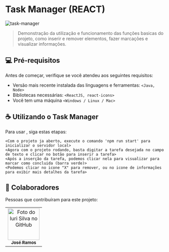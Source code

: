 # Task Manager (REACT)

![task-manager](https://user-images.githubusercontent.com/77749469/221866241-f84c75c0-f4f2-48fc-ad30-b798344199b8.gif)

> Demonstração da utilização e funcionamento das funções basicas do projeto, como inserir e remover elementos, fazer marcações e visualizar informações.

## 💻 Pré-requisitos

Antes de começar, verifique se você atendeu aos seguintes requisitos:

* Versão mais recente instalada das linguagens e ferramentas: `<Java, Node>`
* Bibliotecas necessárias: `<ReactJS, react-icons>`
* Você tem uma máquina `<Windows / Linux / Mac>`


## ☕ Utilizando o Task Manager

Para usar <Task manager>, siga estas etapas:

```
<Com o projeto ja aberto, execute o comando 'npm run start' para inicializar o servidor local>
<Agora com o projeto rodando, basta digitar a tarefa desejada no campo de texto e clicar no botão para inserir a tarefa>
<Após a inserção da tarefa, podemos clicar nela para visualizar para marcar como concluida (barra verde)>
<Podemos clicar no icone "X" para remover, ou no icone de informações para exibir mais detalhes da tarefa>
```

## 🤝 Colaboradores

Pessoas que contribuíram para este projeto:

<table>
  <tr>
    <td align="center">
      <a href="#">
        <img src="https://avatars.githubusercontent.com/u/77749469?v=4" width="100px;" alt="Foto do Iuri Silva no GitHub"/><br>
        <sub>
          <b>José Ramos</b>
        </sub>
      </a>
    </td>
  </tr>
</table>
